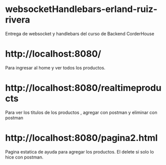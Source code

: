 # websocketHandlebars-erland-ruiz-rivera
Entrega de websocket y handlebars del curso de Backend CorderHouse


# http://localhost:8080/  
Para ingresar al home y ver todos los productos.


# http://localhost:8080/realtimeproducts
Para ver los titulos de los productos , agregar con postman y eliminar con postman

# http://localhost:8080/pagina2.html
Pagina estatica de ayuda para agregar los productos. El delete  si  solo lo hice con postman.


